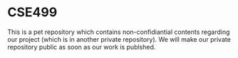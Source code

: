 # CSE499
This is a pet repository which contains non-confidiantial contents regarding our project (which is in another private repository). 
We will make our private repository public as soon as our work is publshed. 
